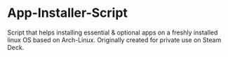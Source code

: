 # App-Installer-Script
Script that helps installing essential & optional apps on a freshly installed linux OS based on Arch-Linux. Originally created for private use on Steam Deck.
